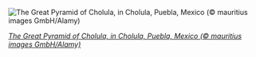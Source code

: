 
![The Great Pyramid of Cholula, in Cholula, Puebla, Mexico (© mauritius images GmbH/Alamy)](https://cn.bing.com//th?id=OHR.Cholula_EN-US2015612893_1920x1080.jpg&rf=LaDigue_1920x1080.jpg&pid=hp)

*[The Great Pyramid of Cholula, in Cholula, Puebla, Mexico (© mauritius images GmbH/Alamy)](https://www.bing.com/search?q=great+pyramid+of+cholula&form=hpcapt&filters=HpDate%3a%2220210505_0700%22)*
